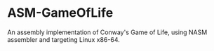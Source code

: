 # ASM-GameOfLife
An assembly implementation of Conway's Game of Life, using NASM assembler and targeting Linux x86-64.
